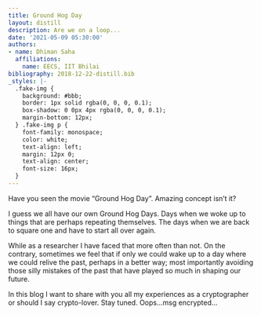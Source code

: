 ```yaml
---
title: Ground Hog Day
layout: distill
description: Are we on a loop...
date: '2021-05-09 05:30:00'
authors:
- name: Dhiman Saha
  affiliations:
    name: EECS, IIT Bhilai
bibliography: 2018-12-22-distill.bib
_styles: |-
  .fake-img {
    background: #bbb;
    border: 1px solid rgba(0, 0, 0, 0.1);
    box-shadow: 0 0px 4px rgba(0, 0, 0, 0.1);
    margin-bottom: 12px;
  } .fake-img p {
    font-family: monospace;
    color: white;
    text-align: left;
    margin: 12px 0;
    text-align: center;
    font-size: 16px;
  }
---
```


Have you seen the movie “Ground Hog Day”. Amazing concept isn’t it? 

I guess we all have our own Ground Hog Days. Days when we woke up to things that are perhaps repeating themselves. The days when we are back to square one and have to start all over again. 

While as a researcher I have faced that more often than not. On the contrary, sometimes we feel that if only we could wake up to a day where we could relive the past, perhaps in a better way; most importantly avoiding those silly mistakes of the past that have played so much in shaping our future. 

In this blog I want to share with you all my experiences as a cryptographer or should I say crypto-lover. Stay tuned. Oops…msg encrypted…
